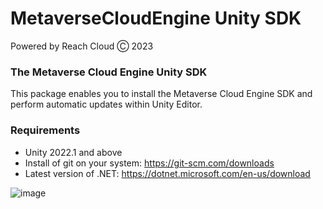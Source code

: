 # MetaverseCloudEngine Unity SDK
Powered by Reach Cloud Ⓒ 2023
### The Metaverse Cloud Engine Unity SDK
This package enables you to install the Metaverse Cloud Engine SDK and perform automatic updates within Unity Editor.

### Requirements
* Unity 2022.1 and above
* Install of git on your system: https://git-scm.com/downloads
* Latest version of .NET: https://dotnet.microsoft.com/en-us/download

![image](https://user-images.githubusercontent.com/14853489/188254018-453aae49-a6a3-4e6e-8fd2-fe4bbf6310d1.png)
